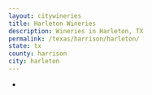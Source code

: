 ```yaml
---
layout: citywineries
title: Harleton Wineries
description: Wineries in Harleton, TX
permalink: /texas/harrison/harleton/
state: tx
county: harrison
city: harleton
---
```

-
